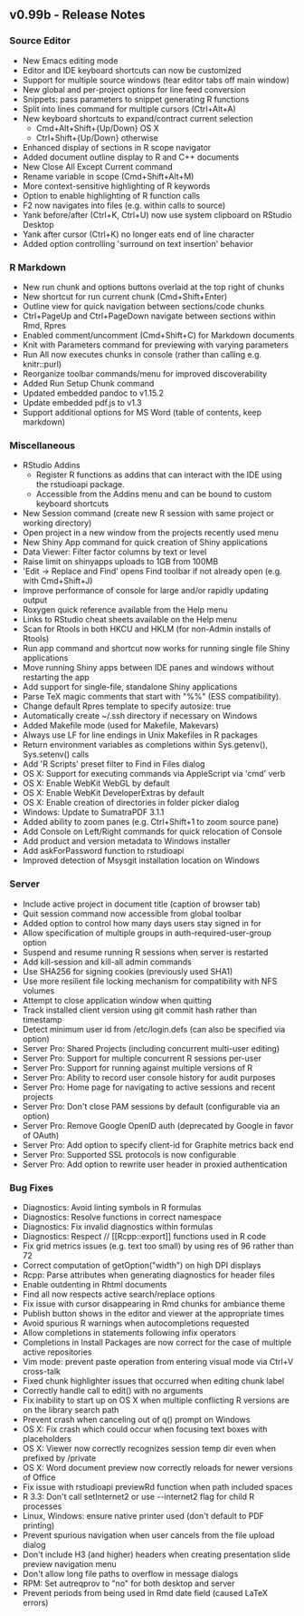 ## v0.99b - Release Notes

### Source Editor

* New Emacs editing mode
* Editor and IDE keyboard shortcuts can now be customized
* Support for multiple source windows (tear editor tabs off main window)
* New global and per-project options for line feed conversion
* Snippets: pass parameters to snippet generating R functions
* Split into lines command for multiple cursors (Ctrl+Alt+A)
* New keyboard shortcuts to expand/contract current selection
    * Cmd+Alt+Shift+{Up/Down} OS X
    * Ctrl+Shift+{Up/Down} otherwise
* Enhanced display of sections in R scope navigator
* Added document outline display to R and C++ documents
* New Close All Except Current command
* Rename variable in scope (Cmd+Shift+Alt+M)
* More context-sensitive highlighting of R keywords
* Option to enable highlighting of R function calls
* F2 now navigates into files (e.g. within calls to source)
* Yank before/after (Ctrl+K, Ctrl+U) now use system clipboard on RStudio Desktop
* Yank after cursor (Ctrl+K) no longer eats end of line character
* Added option controlling 'surround on text insertion' behavior

### R Markdown

* New run chunk and options buttons overlaid at the top right of chunks
* New shortcut for run current chunk (Cmd+Shift+Enter)
* Outline view for quick navigation between sections/code chunks
* Ctrl+PageUp and Ctrl+PageDown navigate between sections within Rmd, Rpres
* Enabled comment/uncomment (Cmd+Shift+C) for Markdown documents
* Knit with Parameters command for previewing with varying parameters
* Run All now executes chunks in console (rather than calling e.g. knitr::purl)
* Reorganize toolbar commands/menu for improved discoverability
* Added Run Setup Chunk command
* Updated embedded pandoc to v1.15.2
* Update embedded pdf.js to v1.3
* Support additional options for MS Word (table of contents, keep markdown)

### Miscellaneous

* RStudio Addins
    - Register R functions as addins that can interact with the IDE using the rstudioapi package.
    - Accessible from the Addins menu and can be bound to custom keyboard shortcuts
* New Session command (create new R session with same project or working directory)
* Open project in a new window from the projects recently used menu
* New Shiny App command for quick creation of Shiny applications
* Data Viewer: Filter factor columns by text or level
* Raise limit on shinyapps uploads to 1GB from 100MB
* 'Edit -> Replace and Find' opens Find toolbar if not already open (e.g. with Cmd+Shift+J)
* Improve performance of console for large and/or rapidly updating output
* Roxygen quick reference available from the Help menu
* Links to RStudio cheat sheets available on the Help menu
* Scan for Rtools in both HKCU and HKLM (for non-Admin installs of Rtools)
* Run app command and shortcut now works for running single file Shiny applications 
* Move running Shiny apps between IDE panes and windows without restarting the app
* Add support for single-file, standalone Shiny applications
* Parse TeX magic comments that start with "%%" (ESS compatibility).
* Change default Rpres template to specify autosize: true
* Automatically create ~/.ssh directory if necessary on Windows
* Added Makefile mode (used for Makefile, Makevars)
* Always use LF for line endings in Unix Makefiles in R packages
* Return environment variables as completions within Sys.getenv(), Sys.setenv() calls
* Add 'R Scripts' preset filter to Find in Files dialog
* OS X: Support for executing commands via AppleScript via 'cmd' verb
* OS X: Enable WebKit WebGL by default
* OS X: Enable WebKit DeveloperExtras by default
* OS X: Enable creation of directories in folder picker dialog
* Windows: Update to SumatraPDF 3.1.1
* Added ability to zoom panes (e.g. Ctrl+Shift+1 to zoom source pane)
* Add Console on Left/Right commands for quick relocation of Console
* Add product and version metadata to Windows installer
* Add askForPassword function to rstudioapi
* Improved detection of Msysgit installation location on Windows

### Server

* Include active project in document title (caption of browser tab) 
* Quit session command now accessible from global toolbar
* Added option to control how many days users stay signed in for
* Allow specification of multiple groups in auth-required-user-group option
* Suspend and resume running R sessions when server is restarted
* Add kill-session and kill-all admin commands
* Use SHA256 for signing cookies (previously used SHA1)
* Use more resilient file locking mechanism for compatibility with NFS volumes
* Attempt to close application window when quitting
* Track installed client version using git commit hash rather than timestamp
* Detect minimum user id from /etc/login.defs (can also be specified via option)
* Server Pro: Shared Projects (including concurrent multi-user editing)
* Server Pro: Support for multiple concurrent R sessions per-user
* Server Pro: Support for running against multiple versions of R
* Server Pro: Ability to record user console history for audit purposes
* Server Pro: Home page for navigating to active sessions and recent projects
* Server Pro: Don't close PAM sessions by default (configurable via an option)
* Server Pro: Remove Google OpenID auth (deprecated by Google in favor of OAuth)
* Server Pro: Add option to specify client-id for Graphite metrics back end
* Server Pro: Supported SSL protocols is now configurable
* Server Pro: Add option to rewrite user header in proxied authentication

### Bug Fixes

* Diagnostics: Avoid linting symbols in R formulas
* Diagnostics: Resolve functions in correct namespace 
* Diagnostics: Fix invalid diagnostics within formulas
* Diagnostics: Respect // [[Rcpp::export]] functions used in R code
* Fix grid metrics issues (e.g. text too small) by using res of 96 rather than 72
* Correct computation of getOption("width") on high DPI displays
* Rcpp: Parse attributes when generating diagnostics for header files
* Enable outdenting in Rhtml documents
* Find all now respects active search/replace options
* Fix issue with cursor disappearing in Rmd chunks for ambiance theme
* Publish button shows in the editor and viewer at the appropriate times
* Avoid spurious R warnings when autocompletions requested
* Allow completions in statements following infix operators
* Completions in Install Packages are now correct for the case of multiple active repositories
* Vim mode: prevent paste operation from entering visual mode via Ctrl+V cross-talk
* Fixed chunk highlighter issues that occurred when editing chunk label
* Correctly handle call to edit() with no arguments
* Fix inability to start up on OS X when multiple conflicting R versions are on the library search path
* Prevent crash when canceling out of q() prompt on Windows
* OS X: Fix crash which could occur when focusing text boxes with placeholders
* OS X: Viewer now correctly recognizes session temp dir even when prefixed by /private
* OS X: Word document preview now correctly reloads for newer versions of Office
* Fix issue with rstudioapi previewRd function when path included spaces
* R 3.3: Don't call setInternet2 or use --internet2 flag for child R processes
* Linux, Windows: ensure native printer used (don't default to PDF printing)
* Prevent spurious navigation when user cancels from the file upload dialog
* Don't include H3 (and higher) headers when creating presentation slide preview navigation menu
* Don't allow long file paths to overflow in message dialogs
* RPM: Set autreqprov to "no" for both desktop and server
* Prevent periods from being used in Rmd date field (caused LaTeX errors)








